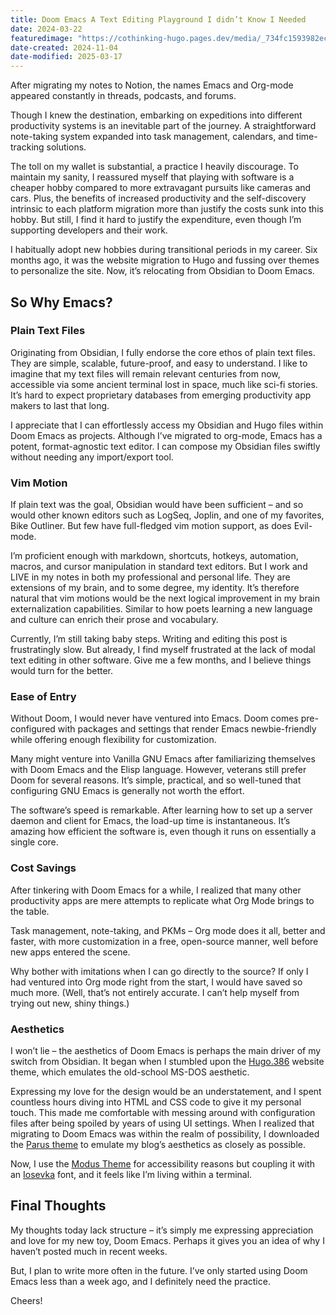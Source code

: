 ```yaml
---
title: Doom Emacs A Text Editing Playground I didn’t Know I Needed
date: 2024-03-22
featuredimage: "https://cothinking-hugo.pages.dev/media/_734fc1593982ecb56e0149f8ac66fcc0_MD5.jpg"
date-created: 2024-11-04
date-modified: 2025-03-17
---
```


After migrating my notes to Notion, the names Emacs and Org-mode appeared constantly in threads, podcasts, and forums.

Though I knew the destination, embarking on expeditions into different productivity systems is an inevitable part of the journey. A straightforward note-taking system expanded into task management, calendars, and time-tracking solutions.

The toll on my wallet is substantial, a practice I heavily discourage. To maintain my sanity, I reassured myself that playing with software is a cheaper hobby compared to more extravagant pursuits like cameras and cars. Plus, the benefits of increased productivity and the self-discovery intrinsic to each platform migration more than justify the costs sunk into this hobby. But still, I find it hard to justify the expenditure, even though I’m supporting developers and their work.

I habitually adopt new hobbies during transitional periods in my career. Six months ago, it was the website migration to Hugo and fussing over themes to personalize the site. Now, it’s relocating from Obsidian to Doom Emacs.

## So Why Emacs?

### Plain Text Files

Originating from Obsidian, I fully endorse the core ethos of plain text files. They are simple, scalable, future-proof, and easy to understand. I like to imagine that my text files will remain relevant centuries from now, accessible via some ancient terminal lost in space, much like sci-fi stories. It’s hard to expect proprietary databases from emerging productivity app makers to last that long.

I appreciate that I can effortlessly access my Obsidian and Hugo files within Doom Emacs as projects. Although I’ve migrated to org-mode, Emacs has a potent, format-agnostic text editor. I can compose my Obsidian files swiftly without needing any import/export tool.

### Vim Motion

If plain text was the goal, Obsidian would have been sufficient – and so would other known editors such as LogSeq, Joplin, and one of my favorites, Bike Outliner. But few have full-fledged vim motion support, as does Evil-mode.

I’m proficient enough with markdown, shortcuts, hotkeys, automation, macros, and cursor manipulation in standard text editors. But I work and LIVE in my notes in both my professional and personal life. They are extensions of my brain, and to some degree, my identity. It’s therefore natural that vim motions would be the next logical improvement in my brain externalization capabilities. Similar to how poets learning a new language and culture can enrich their prose and vocabulary.

Currently, I’m still taking baby steps. Writing and editing this post is frustratingly slow. But already, I find myself frustrated at the lack of modal text editing in other software. Give me a few months, and I believe things would turn for the better.

### Ease of Entry

Without Doom, I would never have ventured into Emacs. Doom comes pre-configured with packages and settings that render Emacs newbie-friendly while offering enough flexibility for customization.

Many might venture into Vanilla GNU Emacs after familiarizing themselves with Doom Emacs and the Elisp language. However, veterans still prefer Doom for several reasons. It’s simple, practical, and so well-tuned that configuring GNU Emacs is generally not worth the effort.

The software’s speed is remarkable. After learning how to set up a server daemon and client for Emacs, the load-up time is instantaneous. It’s amazing how efficient the software is, even though it runs on essentially a single core.

### Cost Savings

After tinkering with Doom Emacs for a while, I realized that many other productivity apps are mere attempts to replicate what Org Mode brings to the table.

Task management, note-taking, and PKMs – Org mode does it all, better and faster, with more customization in a free, open-source manner, well before new apps entered the scene.

Why bother with imitations when I can go directly to the source? If only I had ventured into Org mode right from the start, I would have saved so much more. (Well, that’s not entirely accurate. I can’t help myself from trying out new, shiny things.)

### Aesthetics

I won’t lie – the aesthetics of Doom Emacs is perhaps the main driver of my switch from Obsidian. It began when I stumbled upon the [Hugo.386](https://gitlab.com/jmfergeau/hugo.386) website theme, which emulates the old-school MS-DOS aesthetic.

Expressing my love for the design would be an understatement, and I spent countless hours diving into HTML and CSS code to give it my personal touch. This made me comfortable with messing around with configuration files after being spoiled by years of using UI settings. When I realized that migrating to Doom Emacs was within the realm of possibility, I downloaded the [Parus theme](https://emacsthemes.com/themes/parus-theme.html) to emulate my blog’s aesthetics as closely as possible.

Now, I use the [Modus Theme](https://protesilaos.com/emacs/modus-themes) for accessibility reasons but coupling it with an [Iosevka](https://typeof.net/Iosevka/) font, and it feels like I’m living within a terminal.

## Final Thoughts

My thoughts today lack structure – it’s simply me expressing appreciation and love for my new toy, Doom Emacs. Perhaps it gives you an idea of why I haven’t posted much in recent weeks.

But, I plan to write more often in the future. I’ve only started using Doom Emacs less than a week ago, and I definitely need the practice.

Cheers!
